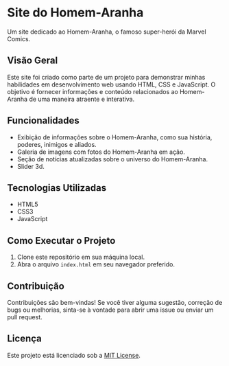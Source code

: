 # Site do Homem-Aranha

Um site dedicado ao Homem-Aranha, o famoso super-herói da Marvel Comics.

## Visão Geral

Este site foi criado como parte de um projeto para demonstrar minhas habilidades em desenvolvimento web usando HTML, CSS e JavaScript. O objetivo é fornecer informações e conteúdo relacionados ao Homem-Aranha de uma maneira atraente e interativa.

## Funcionalidades

- Exibição de informações sobre o Homem-Aranha, como sua história, poderes, inimigos e aliados.
- Galeria de imagens com fotos do Homem-Aranha em ação.
- Seção de notícias atualizadas sobre o universo do Homem-Aranha.
- Slider 3d.

## Tecnologias Utilizadas

- HTML5
- CSS3
- JavaScript

## Como Executar o Projeto

1. Clone este repositório em sua máquina local.
2. Abra o arquivo `index.html` em seu navegador preferido.

## Contribuição

Contribuições são bem-vindas! Se você tiver alguma sugestão, correção de bugs ou melhorias, sinta-se à vontade para abrir uma issue ou enviar um pull request.

## Licença

Este projeto está licenciado sob a [MIT License](https://opensource.org/licenses/MIT).
